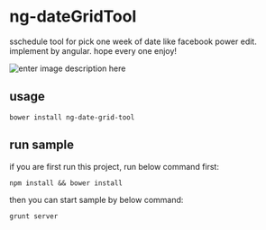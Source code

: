 ng-dateGridTool
===============

sschedule tool for pick one week of date like facebook power edit.
implement by angular. hope every one enjoy!

![enter image description here](https://lh6.googleusercontent.com/-a8mEdG8jB_s/VDtzOAZ6vkI/AAAAAAAAPxk/0pGJqrLcOm0/s0/%E8%9E%A2%E5%B9%95%E5%BF%AB%E7%85%A7+2014-10-13+%E4%B8%8B%E5%8D%882.24.02.png "螢幕快照 2014-10-13 下午2.24.02.png")


## usage

``bower install ng-date-grid-tool``

## run sample

if you are first run this project, run below command first:

``npm install && bower install``


then you can start sample by below command:

``grunt server``
